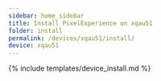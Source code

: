 ```yaml
---
sidebar: home_sidebar
title: Install PixelExperience on xqau51
folder: install
permalink: /devices/xqau51/install/
device: xqau51
---
```

{% include templates/device_install.md %}
